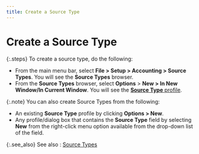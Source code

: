 ```yaml
---
title: Create a Source Type
---
```


# Create a Source Type


{:.steps}
To create a source type, do the following:

- From the main  menu bar, select **File &gt; Setup &gt; 
 Accounting &gt; Source Types**. You will see the **Source 
 Types** browser.
- From the **Source Types** browser, select **Options**  > **New &gt; In New Window/In Current 
 Window**. You will see the [**Source Type** profile]({{site.sc_baseurl}}/options/acc-info/source-types/the_source_type_profile.html).



{:.note}
You can also create Source Types from the following:

- An existing  **Source Type** profile by clicking  **Options &gt; New**.
- Any profile/dialog  box that contains the **Source Type**  field by selecting **New** from the  right-click menu option available from the drop-down list of the field.


{:.see_also}
See also
: [Source Types]({{site.sc_baseurl}}/options/acc-info/source-types/source_types.html)
